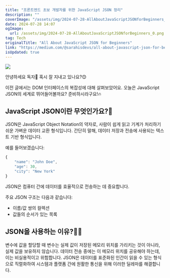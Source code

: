 ```yaml
---
title: "프론트엔드 초보 개발자를 위한 JavaScript JSON 정리"
description: ""
coverImage: "/assets/img/2024-07-28-AllAboutJavaScriptJSONforBeginners_0.png"
date: 2024-07-28 14:07
ogImage:
  url: /assets/img/2024-07-28-AllAboutJavaScriptJSONforBeginners_0.png
tag: Tech
originalTitle: "All About JavaScript JSON for Beginners"
link: "https://medium.com/@sarahisdevs/all-about-javascript-json-for-beginners-72346b9d5063"
isUpdated: true
---
```


<img src="/assets/img/2024-07-28-AllAboutJavaScriptJSONforBeginners_0.png" />

안녕하세요 독자👋 혹시 잘 지내고 있나요?😊

이전 글에서는 DOM 인터페이스의 복잡성에 대해 살펴보았어요. 오늘은 JavaScript JSON의 세계로 뛰어들어볼까요? 준비하시라구요!🔥

## JavaScript JSON이란 무엇인가요?🤔

<div class="content-ad"></div>

JSON은 JavaScript Object Notation의 약자로, 사람이 쉽게 읽고 기계가 처리하기 쉬운 가벼운 데이터 교환 형식입니다. 간단히 말해, 데이터 저장과 전송에 사용되는 텍스트 기반 형식입니다.

예를 들어보겠습니다:

```js
{
    "name": "John Doe",
    "age": 30,
    "city": "New York"
}
```

JSON은 컴퓨터 간에 데이터를 효율적으로 전송하는 데 중요합니다.

<div class="content-ad"></div>

주요 JSON 구조는 다음과 같습니다:

- 이름/값 쌍의 컬렉션
- 값들의 순서가 있는 목록

## JSON을 사용하는 이유?🤷‍♂️

변수에 값을 할당할 때 변수는 실제 값이 저장된 메모리 위치를 가리키는 것이 아니라, 실제 값을 보유하지 않습니다. 데이터 전송 중에는 이 메모리 위치를 공유해야 하는데, 이는 비실용적이고 위험합니다. JSON은 데이터를 표준화된 인간이 읽을 수 있는 형식으로 직렬화하여 시스템과 플랫폼 간에 원활한 통신을 위해 이러한 딜레마를 해결합니다.
